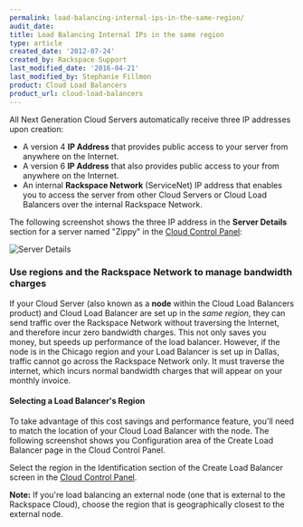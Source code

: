 ```yaml
---
permalink: load-balancing-internal-ips-in-the-same-region/
audit_date:
title: Load Balancing Internal IPs in the same region
type: article
created_date: '2012-07-24'
created_by: Rackspace Support
last_modified_date: '2016-04-21'
last_modified_by: Stephanie Fillmon
product: Cloud Load Balancers
product_url: cloud-load-balancers
---
```


All Next Generation Cloud Servers automatically receive three IP
addresses upon creation:

-   A version 4 **IP Address** that provides public access
    to your server from anywhere on the Internet.
-   A version 6 **IP Address** that also provides public access to your
    from anywhere on the Internet.
-   An internal **Rackspace Network** (ServiceNet) IP address that
    enables you to access the server from other Cloud Servers or Cloud Load
    Balancers over the internal Rackspace Network.

The following screenshot shows the three IP address in the **Server Details** section for a server named "Zippy" in the
[Cloud Control Panel](http://mycloud.rackspace.com):

<img src="{% asset_path cloud-load-balancers/load-balancing-internal-ips-in-the-same-region/IPs.png %}" alt="Server Details" />

### Use regions and the Rackspace Network to manage bandwidth charges

If your Cloud Server (also known as a **node** within the Cloud Load
Balancers product) and Cloud Load Balancer are set up in the *same
region*, they can send traffic over the Rackspace Network without
traversing the Internet, and therefore incur zero bandwidth charges.
This not only saves you money, but speeds up performance of the load
balancer. However, if the node is in the Chicago region and your Load
Balancer is set up in Dallas, traffic cannot go across the Rackspace
Network only. It must traverse the internet, which incurs normal
bandwidth charges that will appear on your monthly invoice.

#### Selecting a Load Balancer's Region

To take advantage of this cost savings and performance feature, you'll
need to match the location of your Cloud Load Balancer with the node.
The following screenshot shows you Configuration area of the Create Load
Balancer page in the Cloud Control Panel.

Select the region in the Identification section of the Create Load Balancer screen in the [Cloud Control Panel](https://mycloud.rackspace.com).

**Note:** If you're load balancing an external node (one that is
external to the Rackspace Cloud), choose the region that is
geographically closest to the external node.
